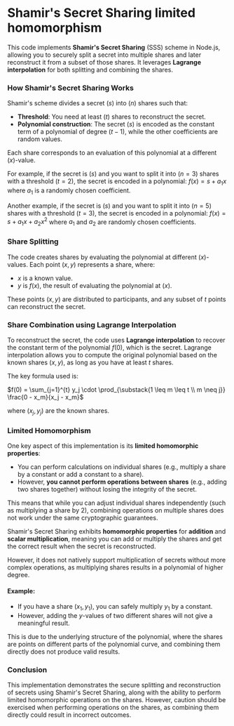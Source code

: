 # Shamir's Secret Sharing limited homomorphism

This code implements **Shamir's Secret Sharing** (SSS) scheme in Node.js, allowing you to securely split a secret into multiple shares and later reconstruct it from a subset of those shares. It leverages **Lagrange interpolation** for both splitting and combining the shares.

### How Shamir's Secret Sharing Works
Shamir's scheme divides a secret $( s )$ into $( n )$ shares such that:
- **Threshold**: You need at least $( t )$ shares to reconstruct the secret.
- **Polynomial construction**: The secret $( s )$ is encoded as the constant term of a polynomial of degree $( t-1 )$, while the other coefficients are random values.

Each share corresponds to an evaluation of this polynomial at a different $( x )$-value.

For example, if the secret is $( s )$ and you want to split it into $( n = 3 )$ shares with a threshold $( t = 2 )$, the secret is encoded in a polynomial:
$f(x) = s + a_1 x$
where $a_1$ is a randomly chosen coefficient.

Another example, if the secret is $( s )$ and you want to split it into $( n = 5 )$ shares with a threshold $( t = 3 )$, the secret is encoded in a polynomial:
$f(x) = s + a_1 x + a_2 x^2$
where $a_1$ and $a_2$ are randomly chosen coefficients.

### Share Splitting
The code creates shares by evaluating the polynomial at different $( x )$-values. Each point $( x, y )$ represents a share, where:
- $x$ is a known value.
- $y$ is $f(x)$, the result of evaluating the polynomial at $( x )$.

These points $(x, y)$ are distributed to participants, and any subset of $t$ points can reconstruct the secret.

### Share Combination using Lagrange Interpolation
To reconstruct the secret, the code uses **Lagrange interpolation** to recover the constant term of the polynomial $f(0)$, which is the secret. Lagrange interpolation allows you to compute the original polynomial based on the known shares $(x, y)$, as long as you have at least $t$ shares.

The key formula used is:

$f(0) = \sum_{j=1}^{t} y_j \cdot \prod_{\substack{1 \leq m \leq t \\ m \neq j}} \frac{0 - x_m}{x_j - x_m}$

where $(x_j, y_j)$ are the known shares.

### Limited Homomorphism
One key aspect of this implementation is its **limited homomorphic properties**:
- You can perform calculations on individual shares (e.g., multiply a share by a constant or add a constant to a share).
- However, **you cannot perform operations between shares** (e.g., adding two shares together) without losing the integrity of the secret.

This means that while you can adjust individual shares independently (such as multiplying a share by 2), combining operations on multiple shares does not work under the same cryptographic guarantees.

Shamir's Secret Sharing exhibits **homomorphic properties** for **addition** and **scalar multiplication**, meaning you can add or multiply the shares and get the correct result when the secret is reconstructed.

However, it does not natively support multiplication of secrets without more complex operations, as multiplying shares results in a polynomial of higher degree.

#### Example:
- If you have a share $(x_1, y_1)$, you can safely multiply $y_1$ by a constant.
- However, adding the $y$-values of two different shares will not give a meaningful result.

This is due to the underlying structure of the polynomial, where the shares are points on different parts of the polynomial curve, and combining them directly does not produce valid results.

### Conclusion
This implementation demonstrates the secure splitting and reconstruction of secrets using Shamir's Secret Sharing, along with the ability to perform limited homomorphic operations on the shares. However, caution should be exercised when performing operations on the shares, as combining them directly could result in incorrect outcomes.